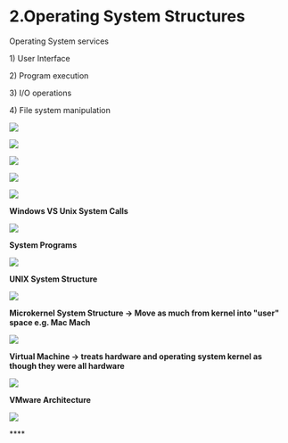 # 2.Operating System Structures

Operating System services 

1\) User Interface

2\) Program execution

3\) I/O operations

4\) File system manipulation 

![](../.gitbook/assets/image%20%285%29.png)

![](../.gitbook/assets/image%20%2819%29.png)





![](../.gitbook/assets/image%20%282%29.png)

![](../.gitbook/assets/image%20%2821%29.png)

![](../.gitbook/assets/image%20%2814%29.png)

**Windows VS Unix System Calls** 

![](../.gitbook/assets/image%20%281%29.png)



**System Programs**

![](../.gitbook/assets/image%20%2835%29.png)

**UNIX System Structure**

![](../.gitbook/assets/image%20%286%29.png)

**Microkernel System Structure -&gt; Move as much from kernel into "user" space e.g. Mac Mach**

![](../.gitbook/assets/image%20%287%29.png)

**Virtual Machine -&gt; treats hardware and operating system kernel as though they were all hardware**

![](../.gitbook/assets/image%20%2833%29.png)

**VMware Architecture** 

![](../.gitbook/assets/image%20%2810%29.png)

\*\*\*\*

